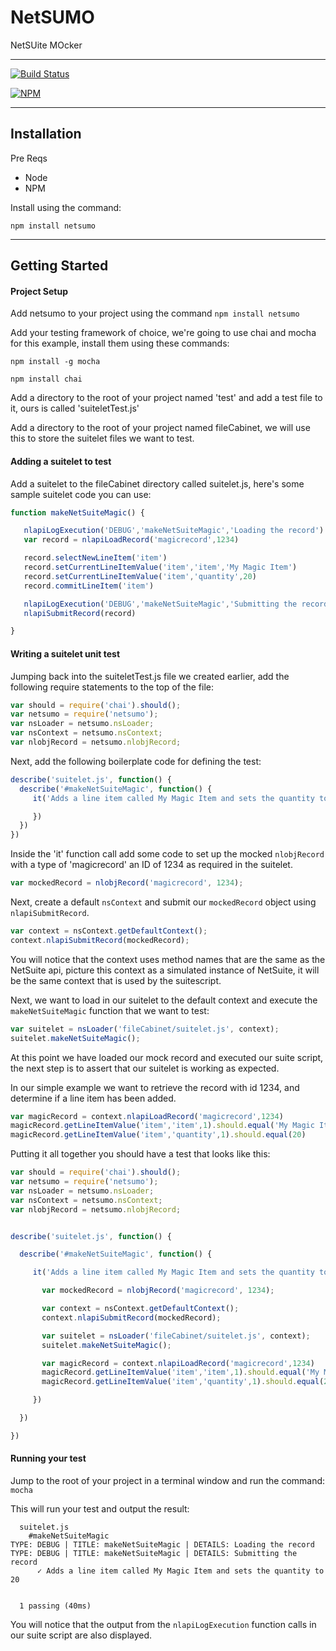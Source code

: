 # NetSUMO

NetSUite MOcker

__________________

[![Build Status](https://travis-ci.org/ProductEarthSolutions/netsumo.svg?branch=master)](https://travis-ci.org/ProductEarthSolutions/netsumo)

[![NPM](https://nodei.co/npm/netsumo.png)](https://nodei.co/npm/netsumo/)

__________________

## Installation ##

Pre Reqs

* Node
* NPM

Install using the command:


`npm install netsumo`

________________

## Getting Started ##

#### Project Setup ####
Add netsumo to your project using the command `npm install netsumo`

Add your testing framework of choice, we're going to use chai and mocha for this example, install them using these commands:

`npm install -g mocha`

`npm install chai`

Add a directory to the root of your project named 'test' and add a test file to it, ours is called 'suiteletTest.js'

Add a directory to the root of your project named fileCabinet, we will use this to store the suitelet files we want to test.

#### Adding a suitelet to test ####

Add a suitelet to the fileCabinet directory called suitelet.js, here's some sample suitelet code you can use:

```javascript
function makeNetSuiteMagic() {

   nlapiLogExecution('DEBUG','makeNetSuiteMagic','Loading the record')
   var record = nlapiLoadRecord('magicrecord',1234)

   record.selectNewLineItem('item')
   record.setCurrentLineItemValue('item','item','My Magic Item')
   record.setCurrentLineItemValue('item','quantity',20)
   record.commitLineItem('item')

   nlapiLogExecution('DEBUG','makeNetSuiteMagic','Submitting the record')
   nlapiSubmitRecord(record)

}
```

#### Writing a suitelet unit test ####

Jumping back into the suiteletTest.js file we created earlier, add the following require statements to the top of the file:

```javascript
var should = require('chai').should();
var netsumo = require('netsumo');
var nsLoader = netsumo.nsLoader;
var nsContext = netsumo.nsContext;
var nlobjRecord = netsumo.nlobjRecord;
```

Next, add the following boilerplate code for defining the test:

```javascript
describe('suitelet.js', function() {
  describe('#makeNetSuiteMagic', function() {
     it('Adds a line item called My Magic Item and sets the quantity to 20', function() {

     })
  })
})
```

Inside the 'it' function call add some code to set up the mocked `nlobjRecord` with a type of 'magicrecord' an ID of 1234 as required in the suitelet.

```javascript
var mockedRecord = nlobjRecord('magicrecord', 1234);
```

Next, create a default `nsContext` and submit our `mockedRecord` object using `nlapiSubmitRecord`.

```javascript
var context = nsContext.getDefaultContext();
context.nlapiSubmitRecord(mockedRecord);
```

You will notice that the context uses method names that are the same as the NetSuite api, picture this context as a simulated instance of NetSuite, it will be the same context that is used by the suitescript.

Next, we want to load in our suitelet to the default context and execute the `makeNetSuiteMagic` function that we want to test:

```javascript
var suitelet = nsLoader('fileCabinet/suitelet.js', context);
suitelet.makeNetSuiteMagic();
```

At this point we have loaded our mock record and executed our suite script, the next step is to assert that our suitelet is working as expected.

In our simple example we want to retrieve the record with id 1234, and determine if a line item has been added.

```javascript
var magicRecord = context.nlapiLoadRecord('magicrecord',1234)
magicRecord.getLineItemValue('item','item',1).should.equal('My Magic Item')
magicRecord.getLineItemValue('item','quantity',1).should.equal(20)
```

Putting it all together you should have a test that looks like this:

```javascript
var should = require('chai').should();
var netsumo = require('netsumo');
var nsLoader = netsumo.nsLoader;
var nsContext = netsumo.nsContext;
var nlobjRecord = netsumo.nlobjRecord;


describe('suitelet.js', function() {

  describe('#makeNetSuiteMagic', function() {

     it('Adds a line item called My Magic Item and sets the quantity to 20', function() {

       var mockedRecord = nlobjRecord('magicrecord', 1234);

       var context = nsContext.getDefaultContext();
       context.nlapiSubmitRecord(mockedRecord);

       var suitelet = nsLoader('fileCabinet/suitelet.js', context);
       suitelet.makeNetSuiteMagic();

       var magicRecord = context.nlapiLoadRecord('magicrecord',1234)
       magicRecord.getLineItemValue('item','item',1).should.equal('My Magic Item')
       magicRecord.getLineItemValue('item','quantity',1).should.equal(20)

     })

  })

})
```

#### Running your test ####

Jump to the root of your project in a terminal window and run the command: `mocha`

This will run your test and output the result:



      suitelet.js
        #makeNetSuiteMagic
    TYPE: DEBUG | TITLE: makeNetSuiteMagic | DETAILS: Loading the record
    TYPE: DEBUG | TITLE: makeNetSuiteMagic | DETAILS: Submitting the record
          ✓ Adds a line item called My Magic Item and sets the quantity to 20


      1 passing (40ms)

You will notice that the output from the `nlapiLogExecution` function calls in our suite script are also displayed.
